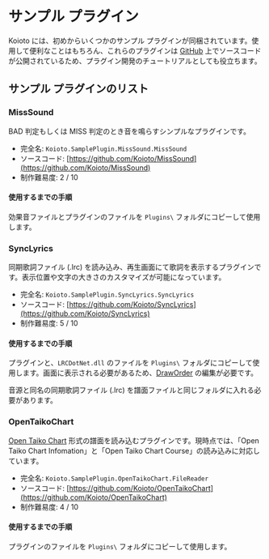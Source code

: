 # サンプル プラグイン

Koioto には、初めからいくつかのサンプル プラグインが同梱されています。使用して便利なことはもちろん、これらのプラグインは [GitHub](https://github.com/Koioto) 上でソースコードが公開されているため、プラグイン開発のチュートリアルとしても役立ちます。

## サンプル プラグインのリスト

### MissSound

BAD 判定もしくは MISS 判定のとき音を鳴らすシンプルなプラグインです。

- 完全名: `Koioto.SamplePlugin.MissSound.MissSound`
- ソースコード: [https://github.com/Koioto/MissSound](https://github.com/Koioto/MissSound)
- 制作難易度: 2 / 10

#### 使用するまでの手順

効果音ファイルとプラグインのファイルを `Plugins\` フォルダにコピーして使用します。

### SyncLyrics

同期歌詞ファイル (.lrc) を読み込み、再生画面にて歌詞を表示するプラグインです。表示位置や文字の大きさのカスタマイズが可能になっています。

- 完全名: `Koioto.SamplePlugin.SyncLyrics.SyncLyrics`
- ソースコード: [https://github.com/Koioto/SyncLyrics](https://github.com/Koioto/SyncLyrics)
- 制作難易度: 5 / 10

#### 使用するまでの手順

プラグインと、`LRCDotNet.dll` のファイルを `Plugins\` フォルダにコピーして使用します。画面に表示される必要があるため、[DrawOrder](/theme/draworder.html) の編集が必要です。

音源と同名の同期歌詞ファイル (.lrc) を譜面ファイルと同じフォルダに入れる必要があります。

### OpenTaikoChart

[Open Taiko Chart](https://github.com/AioiLight/Open-Taiko-Chart) 形式の譜面を読み込むプラグインです。現時点では、「Open Taiko Chart Infomation」と「Open Taiko Chart Course」の読み込みに対応しています。

- 完全名: `Koioto.SamplePlugin.OpenTaikoChart.FileReader`
- ソースコード: [https://github.com/Koioto/OpenTaikoChart](https://github.com/Koioto/OpenTaikoChart)
- 制作難易度: 4 / 10

#### 使用するまでの手順

プラグインのファイルを `Plugins\` フォルダにコピーして使用します。